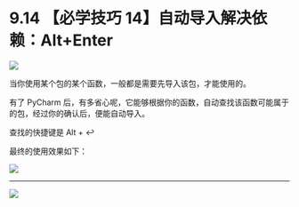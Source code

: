# 9.14 【必学技巧 14】自动导入解决依赖：Alt+Enter

![](http://image.iswbm.com/20200804124133.png)

当你使用某个包的某个函数，一般都是需要先导入该包，才能使用的。

有了 PyCharm 后，有多省心呢，它能够根据你的函数，自动查找该函数可能属于的包，经过你的确认后，便能自动导入。

查找的快捷键是 Alt + ↩

最终的使用效果如下：

![](http://image.iswbm.com/autoimport.gif)



---

![](http://image.iswbm.com/20200607174235.png)